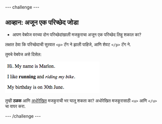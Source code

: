\--- challenge \---

## आव्हान: अजून एक परिच्छेद जोडा

- आपण वेबपेज वरच्या दोन परिच्छेदांखाली मजकुराचा अजून एक परिच्छेद लिहू शकाल का?

लक्षात ठेवा कि परिच्छेदाची सुरवात `<p>` टॅग ने झाली पाहिजे, आणि शेवट `</p>` टॅग ने.

तुमचे वेबपेज असे दिसेल:

![screenshot](images/birthday-paragraph.png)

तुम्ही **ठळक** आणि <u>अधोरेखित</u> मजकुराची भर घालू शकता का? अधोरेखित मजकूरासाठी `<u>` आणि `</u>` चा वापर करा.

\--- /challenge \---